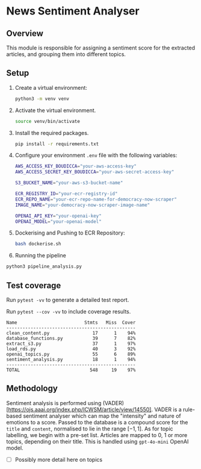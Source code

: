 # News Sentiment Analyser

## Overview

This module is responsible for assigning a sentiment score for the extracted articles, and grouping them into different topics. 

## Setup 

1. Create a virtual environment:
    ```bash
    python3 -m venv venv
    ```
2. Activate the virtual environment.
    ```bash
    source venv/bin/activate
    ```
3. Install the required packages.
    ```bash
    pip install -r requirements.txt
    ```
4. Configure your environment `.env` file with the following variables:
    ```sh 
    AWS_ACCESS_KEY_BOUDICCA="your-aws-access-key"
    AWS_ACCESS_SECRET_KEY_BOUDICCA="your-aws-secret-access-key"

    S3_BUCKET_NAME="your-aws-s3-bucket-name"

    ECR_REGISTRY_ID="your-ecr-registry-id"
    ECR_REPO_NAME="your-ecr-repo-name-for-democracy-now-scraper"
    IMAGE_NAME="your-democracy-now-scraper-image-name"

    OPENAI_API_KEY="your-openai-key"
    OPENAI_MODEL="your-openai-model"
    ```

5. Dockerising and Pushing to ECR Repository:

    ```sh
    bash dockerise.sh
    ```

6. Running the pipeline 

```sh
python3 pipeline_analysis.py
```

## Test coverage

Run `pytest -vv` to generate a detailed test report. 

Run `pytest --cov -vv` to include coverage results.

```
Name                         Stmts   Miss  Cover
------------------------------------------------
clean_content.py                17      1    94%
database_functions.py           39      7    82%
extract_s3.py                   37      1    97%
load_rds.py                     40      3    92%
openai_topics.py                55      6    89%
sentiment_analysis.py           18      1    94%
------------------------------------------------
TOTAL                          548     19    97%
```

## Methodology 

Sentiment analysis is performed using (VADER)[https://ojs.aaai.org/index.php/ICWSM/article/view/14550]. VADER is a rule-based sentiment analyser which can map the "intensity" and nature of emotions to a score. Passed to the database is a compound score for the `title` and `content`, normalised to lie in the range $[-1,1]$. As for topic labelling, we begin with a pre-set list. Articles are mapped to 0, 1 or more topics, depending on their title. This is handled using `gpt-4o-mini` OpenAI model.

- [ ] Possibly more detail here on topics
